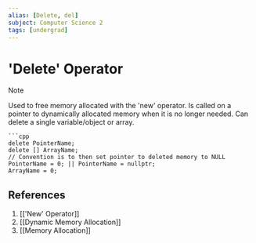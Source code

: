 ```yaml
---
alias: [Delete, del]
subject: Computer Science 2
tags: [undergrad]
---
```

# 'Delete' Operator

> [!note]
> Used to free memory allocated with the 'new' operator. Is called on a pointer to dynamically allocated memory when it is no longer needed. Can delete a single variable/object or array.

````ad-example
```cpp
delete PointerName;
delete [] ArrayName;
// Convention is to then set pointer to deleted memory to NULL
PointerName = 0; || PointerName = nullptr;
ArrayName = 0;
````

## References
1. [['New' Operator]]
2. [[Dynamic Memory Allocation]]
3. [[Memory Allocation]]